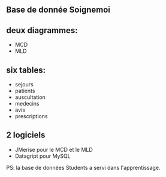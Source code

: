 Base de donnée Soignemoi
------------------------

deux diagrammes:
----------------
- MCD 
- MLD

six tables:
-----------
- sejours
- patients
- auscultation
- medecins
- avis
- prescriptions

2 logiciels
-----------
- JMerise pour le MCD et le MLD
- Datagript pour MySQL

PS:
la base de données Students a servi dans l'apprentissage.
